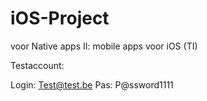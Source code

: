 # iOS-Project
 voor Native apps II: mobile apps voor iOS (TI)

Testaccount:

Login: Test@test.be
Pas: P@ssword1111
